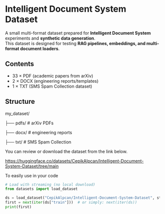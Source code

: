 # Intelligent Document System Dataset

A small multi-format dataset prepared for **Intelligent Document System** experiments and **synthetic data generation**.  
This dataset is designed for testing **RAG pipelines, embeddings, and multi-format document loaders**.

## Contents
- 33 × PDF (academic papers from arXiv)
- 2 × DOCX (engineering reports/templates)
- 1 × TXT (SMS Spam Collection dataset)

## Structure

my_dataset/

├── pdfs/ # arXiv PDFs

├── docx/ # engineering reports

├── txt/ # SMS Spam Collection



You can review or download the dataset from the link below.

https://huggingface.co/datasets/CepikAlpcan/Intelligent-Document-System-Dataset/tree/main

To easily use in your code
```python
# Load with streaming (no local download)
from datasets import load_dataset

ds = load_dataset("CepikAlpcan/Intelligent-Document-System-Dataset", streaming=True)
first = next(iter(ds["train"]))  # or simply: next(iter(ds))
print(first)
